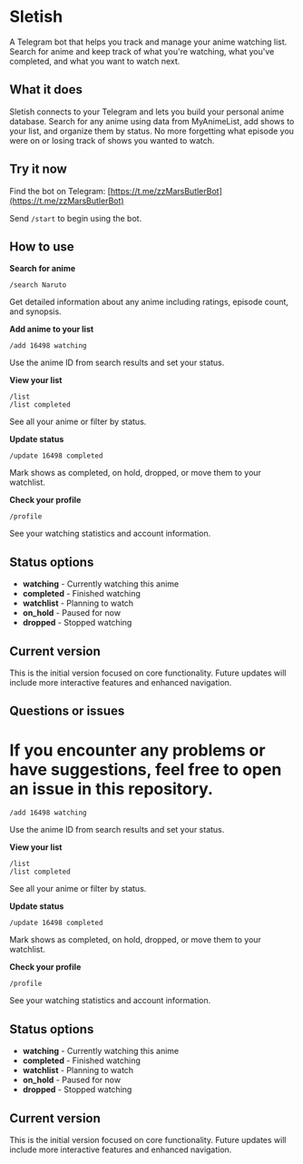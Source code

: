 # Sletish

A Telegram bot that helps you track and manage your anime watching list. Search for anime and keep track of what you're watching, what you've completed, and what you want to watch next.

## What it does

Sletish connects to your Telegram and lets you build your personal anime database. Search for any anime using data from MyAnimeList, add shows to your list, and organize them by status. No more forgetting what episode you were on or losing track of shows you wanted to watch.

## Try it now

Find the bot on Telegram: [https://t.me/zzMarsButlerBot](https://t.me/zzMarsButlerBot)

Send `/start` to begin using the bot.

## How to use

**Search for anime**
```
/search Naruto
```
Get detailed information about any anime including ratings, episode count, and synopsis.

**Add anime to your list**
```
/add 16498 watching
```
Use the anime ID from search results and set your status.

**View your list**
```
/list
/list completed
```
See all your anime or filter by status.

**Update status**
```
/update 16498 completed
```
Mark shows as completed, on hold, dropped, or move them to your watchlist.

**Check your profile**
```
/profile
```
See your watching statistics and account information.

## Status options

- **watching** - Currently watching this anime
- **completed** - Finished watching
- **watchlist** - Planning to watch
- **on_hold** - Paused for now
- **dropped** - Stopped watching

## Current version

This is the initial version focused on core functionality. Future updates will include more interactive features and enhanced navigation.

## Questions or issues

If you encounter any problems or have suggestions, feel free to open an issue in this repository.
=======
```
/add 16498 watching
```
Use the anime ID from search results and set your status.

**View your list**
```
/list
/list completed
```
See all your anime or filter by status.

**Update status**
```
/update 16498 completed
```
Mark shows as completed, on hold, dropped, or move them to your watchlist.

**Check your profile**
```
/profile
```
See your watching statistics and account information.

## Status options

- **watching** - Currently watching this anime
- **completed** - Finished watching
- **watchlist** - Planning to watch
- **on_hold** - Paused for now
- **dropped** - Stopped watching

## Current version

This is the initial version focused on core functionality. Future updates will include more interactive features and enhanced navigation.

